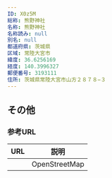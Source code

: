 ```yaml
---
ID: X0z5M
総称: 熊野神社
名称: 熊野神社
名称読み: null
別名: null
都道府県: 茨城県
区域: 常陸大宮市
緯度: 36.6256169
経度: 140.3996327
郵便番号: 3193111
住所: 茨城県常陸大宮市山方２８７８−３
---
```


## その他

### 参考URL

| URL | 説明          |
| --- | ------------- |
|     | OpenStreetMap |
